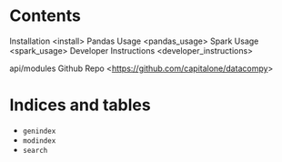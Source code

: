 # Contents

Installation \<install\> Pandas Usage \<pandas_usage\> Spark Usage \<spark_usage\> Developer Instructions \<developer_instructions\>

api/modules Github Repo \<<https://github.com/capitalone/datacompy>\>

# Indices and tables

- `genindex`
- `modindex`
- `search`
